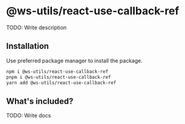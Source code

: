 # @ws-utils/react-use-callback-ref

TODO: Write description


## Installation

Use preferred package manager to install the package.

```bash
npm i @ws-utils/react-use-callback-ref
pnpm i @ws-utils/react-use-callback-ref
yarn add @ws-utils/react-use-callback-ref
```


## What's included?

TODO: Write docs